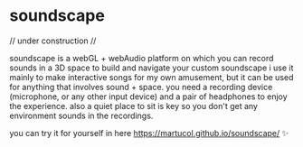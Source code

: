 # soundscape
// under construction //

soundscape is a webGL + webAudio platform on which you can record sounds in a 3D space to build and navigate your custom soundscape
i use it mainly to make interactive songs for my own amusement, but it can be used for anything that involves sound + space. 
you need a recording device (microphone, or any other input device) and a pair of headphones to enjoy the experience. 
also a quiet place to sit is key so you don't get any environment sounds in the recordings. 

you can try it for yourself in here https://martucol.github.io/soundscape/ :sparkles:
 
